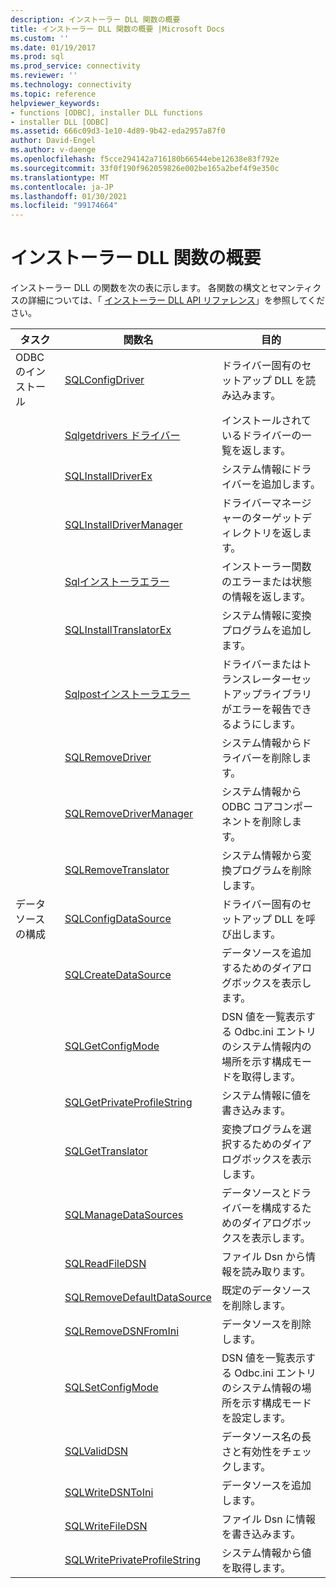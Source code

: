```yaml
---
description: インストーラー DLL 関数の概要
title: インストーラー DLL 関数の概要 |Microsoft Docs
ms.custom: ''
ms.date: 01/19/2017
ms.prod: sql
ms.prod_service: connectivity
ms.reviewer: ''
ms.technology: connectivity
ms.topic: reference
helpviewer_keywords:
- functions [ODBC], installer DLL functions
- installer DLL [ODBC]
ms.assetid: 666c09d3-1e10-4d89-9b42-eda2957a87f0
author: David-Engel
ms.author: v-daenge
ms.openlocfilehash: f5cce294142a716180b66544ebe12638e83f792e
ms.sourcegitcommit: 33f0f190f962059826e002be165a2bef4f9e350c
ms.translationtype: MT
ms.contentlocale: ja-JP
ms.lasthandoff: 01/30/2021
ms.locfileid: "99174664"
---
```

# <a name="installer-dll-function-summary"></a>インストーラー DLL 関数の概要
インストーラー DLL の関数を次の表に示します。 各関数の構文とセマンティクスの詳細については、「 [インストーラー DLL API リファレンス](../../../odbc/reference/syntax/installer-dll-api-reference-function.md)」を参照してください。  
  
|タスク|関数名|目的|  
|----------|-------------------|-------------|  
|ODBC のインストール|[SQLConfigDriver](../../../odbc/reference/syntax/sqlconfigdriver-function.md)|ドライバー固有のセットアップ DLL を読み込みます。|  
||[Sqlgetdrivers ドライバー](../../../odbc/reference/syntax/sqlgetinstalleddrivers-function.md)|インストールされているドライバーの一覧を返します。|  
||[SQLInstallDriverEx](../../../odbc/reference/syntax/sqlinstalldriverex-function.md)|システム情報にドライバーを追加します。|  
||[SQLInstallDriverManager](../../../odbc/reference/syntax/sqlinstalldrivermanager-function.md)|ドライバーマネージャーのターゲットディレクトリを返します。|  
||[Sqlインストーラエラー](../../../odbc/reference/syntax/sqlinstallererror-function.md)|インストーラー関数のエラーまたは状態の情報を返します。|  
||[SQLInstallTranslatorEx](../../../odbc/reference/syntax/sqlinstalltranslatorex-function.md)|システム情報に変換プログラムを追加します。|  
||[Sqlpostインストーラエラー](../../../odbc/reference/syntax/sqlpostinstallererror-function.md)|ドライバーまたはトランスレーターセットアップライブラリがエラーを報告できるようにします。|  
||[SQLRemoveDriver](../../../odbc/reference/syntax/sqlremovedriver-function.md)|システム情報からドライバーを削除します。|  
||[SQLRemoveDriverManager](../../../odbc/reference/syntax/sqlremovedrivermanager-function.md)|システム情報から ODBC コアコンポーネントを削除します。|  
||[SQLRemoveTranslator](../../../odbc/reference/syntax/sqlremovetranslator-function.md)|システム情報から変換プログラムを削除します。|  
|データ ソースの構成|[SQLConfigDataSource](../../../odbc/reference/syntax/sqlconfigdatasource-function.md)|ドライバー固有のセットアップ DLL を呼び出します。|  
||[SQLCreateDataSource](../../../odbc/reference/syntax/sqlcreatedatasource-function.md)|データソースを追加するためのダイアログボックスを表示します。|  
||[SQLGetConfigMode](../../../odbc/reference/syntax/sqlgetconfigmode-function.md)|DSN 値を一覧表示する Odbc.ini エントリのシステム情報内の場所を示す構成モードを取得します。|  
||[SQLGetPrivateProfileString](../../../odbc/reference/syntax/sqlgetprivateprofilestring-function.md)|システム情報に値を書き込みます。|  
||[SQLGetTranslator](../../../odbc/reference/syntax/sqlgettranslator-function.md)|変換プログラムを選択するためのダイアログボックスを表示します。|  
||[SQLManageDataSources](../../../odbc/reference/syntax/sqlmanagedatasources.md)|データソースとドライバーを構成するためのダイアログボックスを表示します。|  
||[SQLReadFileDSN](../../../odbc/reference/syntax/sqlreadfiledsn-function.md)|ファイル Dsn から情報を読み取ります。|  
||[SQLRemoveDefaultDataSource](../../../odbc/reference/syntax/sqlremovedefaultdatasource-function.md)|既定のデータソースを削除します。|  
||[SQLRemoveDSNFromIni](../../../odbc/reference/syntax/sqlremovedsnfromini-function.md)|データソースを削除します。|  
||[SQLSetConfigMode](../../../odbc/reference/syntax/sqlsetconfigmode-function.md)|DSN 値を一覧表示する Odbc.ini エントリのシステム情報の場所を示す構成モードを設定します。|  
||[SQLValidDSN](../../../odbc/reference/syntax/sqlvaliddsn-function.md)|データソース名の長さと有効性をチェックします。|  
||[SQLWriteDSNToIni](../../../odbc/reference/syntax/sqlwritedsntoini-function.md)|データソースを追加します。|  
||[SQLWriteFileDSN](../../../odbc/reference/syntax/sqlwritefiledsn-function.md)|ファイル Dsn に情報を書き込みます。|  
||[SQLWritePrivateProfileString](../../../odbc/reference/syntax/sqlwriteprivateprofilestring-function.md)|システム情報から値を取得します。|
